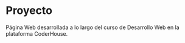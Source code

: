 # Proyecto

Página Web desarrollada a lo largo del curso de Desarrollo Web en la plataforma CoderHouse.

